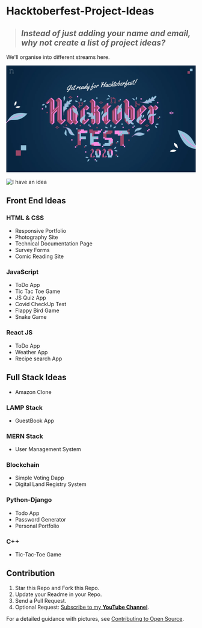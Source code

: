 # Hacktoberfest-Project-Ideas

> ## *Instead of just adding your name and email, why not create a list of project ideas?*

We'll organise into different streams here.

![Hacktoberfest Logo](./hacktoberfest.webp)

![I have an idea](https://i.imgur.com/rEXOauT.png)

## Front End Ideas

### HTML & CSS

* Responsive Portfolio
* Photography Site
* Technical Documentation Page
* Survey Forms
* Comic Reading Site

### JavaScript

* ToDo App
* Tic Tac Toe Game
* JS Quiz App
* Covid CheckUp Test
* Flappy Bird Game
* Snake Game

### React JS

* ToDo App
* Weather App
* Recipe search App

## Full Stack Ideas

* Amazon Clone

### LAMP Stack

* GuestBook App

### MERN Stack

* User Management System

### Blockchain

* Simple Voting Dapp
* Digital Land Registry System

### Python-Django

* Todo App
* Password Generator
* Personal Portfolio

### C++

* Tic-Tac-Toe Game

## Contribution

1. Star this Repo and Fork this Repo.
2. Update your Readme in your Repo.
3. Send a Pull Request.
4. Optional Request: [Subscribe to my **YouTube Channel**](https://www.youtube.com/praveenscience?sub_confirmation=1).

For a detailed guidance with pictures, see [Contributing to Open Source](https://github.com/CatsInTech/Rezume/blob/master/CONTRIBUTING.md).
